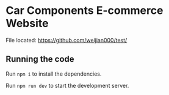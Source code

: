 
  # Car Components E-commerce Website
  File located: https://github.com/weijian000/test/

  ## Running the code

  Run `npm i` to install the dependencies.

  Run `npm run dev` to start the development server.
  
